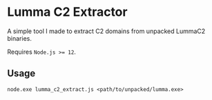 # Lumma C2 Extractor
A simple tool I made to extract C2 domains from unpacked LummaC2 binaries.  

Requires `Node.js >= 12`.  

## Usage
```
node.exe lumma_c2_extract.js <path/to/unpacked/lumma.exe>
```

